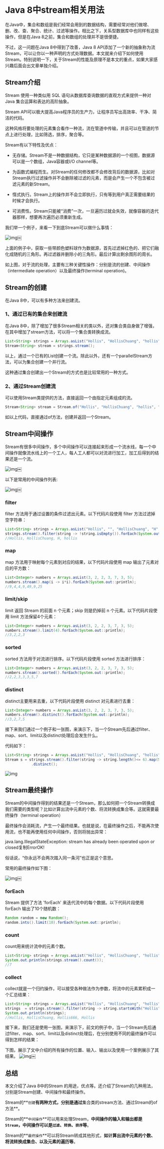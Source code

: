 # Java 8中stream相关用法

在Java中，集合和数组是我们经常会用到的数据结构，需要经常对他们做增、删、改、查、聚合、统计、过滤等操作。相比之下，关系型数据库中也同样有这些操作，但是在Java 8之前，集合和数组的处理并不是很便捷。

不过，这一问题在Java 8中得到了改善，Java 8 API添加了一个新的抽象称为流Stream，可以让你以一种声明的方式处理数据。本文就来介绍下如何使用Stream。特别说明一下，关于Stream的性能及原理不是本文的重点，如果大家感兴趣后面会出文章单独介绍。

## Stream介绍

Stream 使用一种类似用 SQL 语句从数据库查询数据的直观方式来提供一种对 Java 集合运算和表达的高阶抽象。

Stream API可以极大提高Java程序员的生产力，让程序员写出高效率、干净、简洁的代码。

这种风格将要处理的元素集合看作一种流，流在管道中传输，并且可以在管道的节点上进行处理，比如筛选，排序，聚合等。

Stream有以下特性及优点：

- 无存储。Stream不是一种数据结构，它只是某种数据源的一个视图，数据源可以是一个数组，Java容器或I/O channel等。
- 为函数式编程而生。对Stream的任何修改都不会修改背后的数据源，比如对Stream执行过滤操作并不会删除被过滤的元素，而是会产生一个不包含被过滤元素的新Stream。

- 惰式执行。Stream上的操作并不会立即执行，只有等到用户真正需要结果的时候才会执行。
- 可消费性。Stream只能被“消费”一次，一旦遍历过就会失效，就像容器的迭代器那样，想要再次遍历必须重新生成。

我们举一个例子，来看一下到底Stream可以做什么事情：

![img](./assets/%E3%80%90Java%E3%80%9121%EF%BC%9AStreamAPI/1640325691399-10ab7f17-55df-4d00-85ca-d13fbd133fba.png)￼

上面的例子中，获取一些带颜色塑料球作为数据源，首先过滤掉红色的、把它们融化成随机的三角形。再过滤器并删除小的三角形。最后计算出剩余图形的周长。

如上图，对于流的处理，主要有三种关键性操作：分别是流的创建、中间操作（intermediate operation）以及最终操作(terminal operation)。

## Stream的创建

在Java 8中，可以有多种方法来创建流。

### **1、通过已有的集合来创建流**

在Java 8中，除了增加了很多Stream相关的类以外，还对集合类自身做了增强，在其中增加了stream方法，可以将一个集合类转换成流。

```java
List<String> strings = Arrays.asList("Hollis", "HollisChuang", "hollis", "Hello", "HelloWorld", "Hollis");
Stream<String> stream = strings.stream();
```

以上，通过一个已有的List创建一个流。除此以外，还有一个parallelStream方法，可以为集合创建一个并行流。

这种通过集合创建出一个Stream的方式也是比较常用的一种方式。

### **2、通过Stream创建流**

可以使用Stream类提供的方法，直接返回一个由指定元素组成的流。

```java
Stream<String> stream = Stream.of("Hollis", "HollisChuang", "hollis", "Hello", "HelloWorld", "Hollis");
```

如以上代码，直接通过of方法，创建并返回一个Stream。

## Stream中间操作

Stream有很多中间操作，多个中间操作可以连接起来形成一个流水线，每一个中间操作就像流水线上的一个工人，每人工人都可以对流进行加工，加工后得到的结果还是一个流。

![img](./assets/%E3%80%90Java%E3%80%9121%EF%BC%9AStreamAPI/1640325724673-80e7dc24-476e-4350-9c9c-c773c9a7525a.png)￼

以下是常用的中间操作列表:

![img](./assets/%E3%80%90Java%E3%80%9121%EF%BC%9AStreamAPI/1640325724884-9832027e-bc18-4ae8-8927-19ca1fdf29a6.png)￼

### **filter**

filter 方法用于通过设置的条件过滤出元素。以下代码片段使用 filter 方法过滤掉空字符串：

```java
List<String> strings = Arrays.asList("Hollis", "", "HollisChuang", "H", "hollis");
strings.stream().filter(string -> !string.isEmpty()).forEach(System.out::println);
//Hollis, HollisChuang, H, hollis
```

### **map**

map 方法用于映射每个元素到对应的结果，以下代码片段使用 map 输出了元素对应的平方数：

```java
List<Integer> numbers = Arrays.asList(3, 2, 2, 3, 7, 3, 5);
numbers.stream().map(i -> i*i).forEach(System.out::println);
//9,4,4,9,49,9,25
```

### **limit/skip**

limit 返回 Stream 的前面 n 个元素；skip 则是扔掉前 n 个元素。以下代码片段使用 limit 方法保留4个元素：

```java
List<Integer> numbers = Arrays.asList(3, 2, 2, 3, 7, 3, 5);
numbers.stream().limit(4).forEach(System.out::println);
//3,2,2,3
```

### **sorted**

sorted 方法用于对流进行排序。以下代码片段使用 sorted 方法进行排序：

```java
List<Integer> numbers = Arrays.asList(3, 2, 2, 3, 7, 3, 5);
numbers.stream().sorted().forEach(System.out::println);
//2,2,3,3,3,5,7
```

### **distinct**

distinct主要用来去重，以下代码片段使用 distinct 对元素进行去重：

```java
List<Integer> numbers = Arrays.asList(3, 2, 2, 3, 7, 3, 5);
numbers.stream().distinct().forEach(System.out::println);
//3,2,7,5
```

接下来我们通过一个例子和一张图，来演示下，当一个Stream先后通过filter、map、sort、limit以及distinct处理后会发生什么。

代码如下：

```java
List<String> strings = Arrays.asList("Hollis", "HollisChuang", "hollis", "Hello", "HelloWorld", "Hollis");
Stream s = strings.stream().filter(string -> string.length()<= 6).map(String::length).sorted().limit(3)
            .distinct();
```

![img](./assets/%E3%80%90Java%E3%80%9121%EF%BC%9AStreamAPI/1640325809097-c08b4276-f2c0-461c-a512-c760f676df15.png)

## Stream最终操作

Stream的中间操作得到的结果还是一个Stream，那么如何把一个Stream转换成我们需要的类型呢？比如计算出流中元素的个数、将流转换成集合等。这就需要最终操作（terminal operation）

最终操作会消耗流，产生一个最终结果。也就是说，在最终操作之后，不能再次使用流，也不能再使用任何中间操作，否则将抛出异常：

java.lang.IllegalStateException: stream has already been operated upon or closed复制ErrorOK!

俗话说，“你永远不会两次踏入同一条河”也正是这个意思。

常用的最终操作如下图：

![img](./assets/%E3%80%90Java%E3%80%9121%EF%BC%9AStreamAPI/1640325817879-714fbb21-9fbb-43df-9463-073b9ce16d0b.png)￼

### **forEach**

Stream 提供了方法 'forEach' 来迭代流中的每个数据。以下代码片段使用 forEach 输出了10个随机数：

```java
Random random = new Random();
random.ints().limit(10).forEach(System.out::println);
```

### **count**

count用来统计流中的元素个数。

```java
List<String> strings = Arrays.asList("Hollis", "HollisChuang", "hollis", "Hollis666", "Hello", "HelloWorld", "Hollis");
System.out.println(strings.stream().count());
//7
```

### **collect**

collect就是一个归约操作，可以接受各种做法作为参数，将流中的元素累积成一个汇总结果：

```java
List<String> strings = Arrays.asList("Hollis", "HollisChuang", "hollis","Hollis666", "Hello", "HelloWorld", "Hollis");
strings  = strings.stream().filter(string -> string.startsWith("Hollis")).collect(Collectors.toList());
System.out.println(strings);
//Hollis, HollisChuang, Hollis666, Hollis
```

接下来，我们还是使用一张图，来演示下，前文的例子中，当一个Stream先后通过filter、map、sort、limit以及distinct处理后，在分别使用不同的最终操作可以得到怎样的结果：

下图，展示了文中介绍的所有操作的位置、输入、输出以及使用一个案例展示了其结果。 ![img](./assets/%E3%80%90Java%E3%80%9121%EF%BC%9AStreamAPI/1640325862387-9c67a8af-f426-47cb-b621-e9ab4432948d.png)￼

## 总结

本文介绍了Java 8中的Stream 的用途，优点等。还介绍了Stream的几种用法，分别是Stream创建、中间操作和最终操作。

Stream的**`创建`**有两种方式，分别是通过**集合类的stream方法、通过Stream的of方法**。

Stream的**`中间操作`**可以用来处理Stream，**中间操作的输入和输出都是`Stream`，中间操作可以是`过滤`、`转换`、`排序`等**。

Stream的**`最终操作`**可以将Stream转成其他形式，**如计算出流中元素的个数、将流转换成集合、以及元素的遍历等**。

